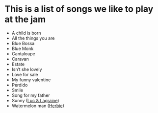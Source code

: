 # This is a list of songs we like to play at the jam

* A child is born
* All the things you are
* Blue Bossa
* Blue Monk
* Cantaloupe
* Caravan
* Estate
* Isn’t she lovely
* Love for sale
* My funny valentine
* Perdido
* Smile
* Song for my father
* Sunny ([Luc & Lagraine](https://www.youtube.com/watch?v=HN0EAfpbXTs))
* Watermelon man ([Herbie](https://www.youtube.com/watch?v=p4ASTMFN-h4))
